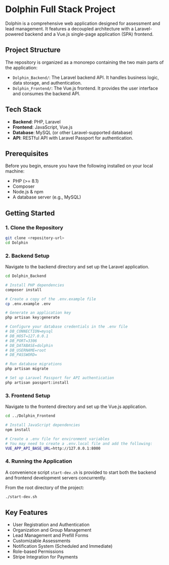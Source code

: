 # Dolphin Full Stack Project

Dolphin is a comprehensive web application designed for assessment and lead management. It features a decoupled architecture with a Laravel-powered backend and a Vue.js single-page application (SPA) frontend.

## Project Structure

The repository is organized as a monorepo containing the two main parts of the application:

-   `Dolphin_Backend/`: The Laravel backend API. It handles business logic, data storage, and authentication.
-   `Dolphin_Frontend/`: The Vue.js frontend. It provides the user interface and consumes the backend API.

## Tech Stack

-   **Backend**: PHP, Laravel
-   **Frontend**: JavaScript, Vue.js
-   **Database**: MySQL (or other Laravel-supported database)
-   **API**: RESTful API with Laravel Passport for authentication.

## Prerequisites

Before you begin, ensure you have the following installed on your local machine:

-   PHP (>= 8.1)
-   Composer
-   Node.js & npm
-   A database server (e.g., MySQL)

## Getting Started

### 1. Clone the Repository

```bash
git clone <repository-url>
cd Dolphin
```

### 2. Backend Setup

Navigate to the backend directory and set up the Laravel application.

```bash
cd Dolphin_Backend

# Install PHP dependencies
composer install

# Create a copy of the .env.example file
cp .env.example .env

# Generate an application key
php artisan key:generate

# Configure your database credentials in the .env file
# DB_CONNECTION=mysql
# DB_HOST=127.0.0.1
# DB_PORT=3306
# DB_DATABASE=dolphin
# DB_USERNAME=root
# DB_PASSWORD=

# Run database migrations
php artisan migrate

# Set up Laravel Passport for API authentication
php artisan passport:install
```

### 3. Frontend Setup

Navigate to the frontend directory and set up the Vue.js application.

```bash
cd ../Dolphin_Frontend

# Install JavaScript dependencies
npm install

# Create a .env file for environment variables
# You may need to create a .env.local file and add the following:
VUE_APP_API_BASE_URL=http://127.0.0.1:8000
```

### 4. Running the Application

A convenience script `start-dev.sh` is provided to start both the backend and frontend development servers concurrently.

From the root directory of the project:

```bash
./start-dev.sh
```



## Key Features

-   User Registration and Authentication
-   Organization and Group Management
-   Lead Management and Prefill Forms
-   Customizable Assessments
-   Notification System (Scheduled and Immediate)
-   Role-based Permissions
-   Stripe Integration for Payments